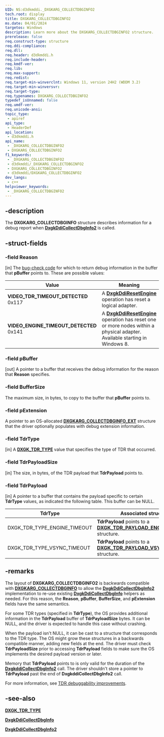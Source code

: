 ```yaml
---
UID: NS:d3dkmddi._DXGKARG_COLLECTDBGINFO2
tech.root: display
title: DXGKARG_COLLECTDBGINFO2
ms.date: 04/01/2024
targetos: Windows
description: Learn more about the DXGKARG_COLLECTDBGINFO2 structure.
prerelease: false
req.construct-type: structure
req.ddi-compliance: 
req.dll: 
req.header: d3dkmddi.h
req.include-header: 
req.kmdf-ver: 
req.lib: 
req.max-support: 
req.redist: 
req.target-min-winverclnt: Windows 11, version 24H2 (WDDM 3.2) 
req.target-min-winversvr: 
req.target-type: 
req.typenames: DXGKARG_COLLECTDBGINFO2
typedef_isUnnamed: false
req.umdf-ver: 
req.unicode-ansi: 
topic_type:
 - apiref
api_type:
 - HeaderDef
api_location:
 - d3dkmddi.h
api_name:
 - _DXGKARG_COLLECTDBGINFO2
 - DXGKARG_COLLECTDBGINFO2
f1_keywords:
 - _DXGKARG_COLLECTDBGINFO2
 - d3dkmddi/_DXGKARG_COLLECTDBGINFO2
 - DXGKARG_COLLECTDBGINFO2
 - d3dkmddi/DXGKARG_COLLECTDBGINFO2
dev_langs:
 - c++
helpviewer_keywords:
 - _DXGKARG_COLLECTDBGINFO2
---
```


## -description

The **DXGKARG_COLLECTDBGINFO** structure describes information for a debug report when [**DxgkDdiCollectDbgInfo2**](nc-d3dkmddi-dxgkddi_collectdbginfo2.md) is called.

## -struct-fields

### -field Reason

[in] The [bug-check code](/windows-hardware/drivers/debugger/bug-check-code-reference2) for which to return debug information in the buffer that **pBuffer** points to. These are possible values:

| Value | Meaning |
| ----- | ------- |
| **VIDEO_TDR_TIMEOUT_DETECTED** 0x117|A [**DxgkDdiResetEngine**](nc-d3dkmddi-dxgkddi_resetengine.md) operation has reset a logical adapter. |
| **VIDEO_ENGINE_TIMEOUT_DETECTED** 0x141|A [**DxgkDdiResetEngine**](nc-d3dkmddi-dxgkddi_resetengine.md) operation has reset one or more nodes within a physical adapter. Available starting in Windows 8. |

### -field pBuffer

[out] A pointer to a buffer that receives the debug information for the reason that **Reason** specifies.

### -field BufferSize

The maximum size, in bytes, to copy to the buffer that **pBuffer** points to.

### -field pExtension

A pointer to an OS-allocated [**DXGKARG_COLLECTDBGINFO_EXT**](ns-d3dkmddi-_dxgkarg_collectdbginfo_ext.md) structure that the driver optionally populates with debug extension information.

### -field TdrType

[in] A [**DXGK_TDR_TYPE**](ne-d3dkmddi-dxgk_tdr_type.md) value that specifies the type of TDR that occurred.

### -field TdrPayloadSize

[in] The size, in bytes, of the TDR payload that **TdrPayload** points to.

### -field TdrPayload

[in] A pointer to a buffer that contains the payload specific to certain **TdrType** values, as indicated the following table. This buffer can be NULL.

| TdrType | Associated structure |
| ------- | -------------------- |
| DXGK_TDR_TYPE_ENGINE_TIMEOUT | **TdrPayload** points to a [**DXGK_TDR_PAYLOAD_ENGINE_TIMEOUT**](ns-d3dkmddi-dxgk_tdr_payload_engine_timeout.md) structure. |
| DXGK_TDR_TYPE_VSYNC_TIMEOUT | **TdrPayload** points to a [**DXGK_TDR_PAYLOAD_VSYNC_TIMEOUT**](ns-d3dkmddi-dxgk_tdr_payload_vsync_timeout.md) structure. |

## -remarks

The layout of **DXGKARG_COLLECTDBGINFO2** is backwards compatible with [**DXGKARG_COLLECTDBGINFO**](ns-d3dkmddi-_dxgkarg_collectdbginfo.md) to allow the [**DxgkDdiCollectDbgInfo2**](nc-d3dkmddi-dxgkddi_collectdbginfo2.md) implementation to re-use existing [**DxgkDdiCollectDbgInfo**](nc-d3dkmddi-dxgkddi_collectdbginfo.md) helpers as needed. For this reason, the **Reason**, **pBuffer**, **BufferSize**, and **pExtension** fields have the same semantics.

For some TDR types (specified in **TdrType**), the OS provides additional information in the **TdrPayload** buffer of **TdrPayloadSize** bytes. It can be NULL, and the driver is expected to handle this case without crashing.

When the payload isn't NULL, it can be cast to a structure that corresponds to the TDR type. The OS might grow these structures in a backwards compatible manner, adding new fields at the end. The driver must check **TdrPayloadSize** prior to accessing **TdrPayload** fields to make sure the OS implements the desired payload version or later.

Memory that **TdrPayload** points to is only valid for the duration of the [**DxgkddiCollectDbgInfo2**](nc-d3dkmddi-dxgkddi_collectdbginfo2.md) call. The driver shouldn't store a pointer to **TdrPayload** past the end of **DxgkddiCollectDbgInfo2** call.

For more information, see [TDR debuggability improvements](/windows-hardware/drivers/display/tdr-debuggability-improvements).

## -see-also

[**DXGK_TDR_TYPE**](ne-d3dkmddi-dxgk_tdr_type.md)

[**DxgkDdiCollectDbgInfo**](nc-d3dkmddi-dxgkddi_collectdbginfo.md)

[**DxgkDdiCollectDbgInfo2**](nc-d3dkmddi-dxgkddi_collectdbginfo2.md)
